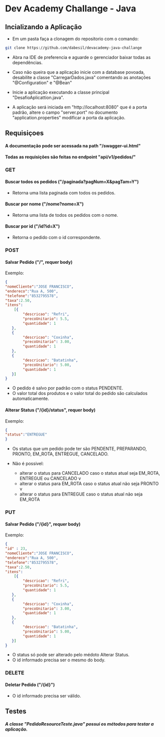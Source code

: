 # Dev Academy Challange - Java

## Incializando a Aplicação

- Em um pasta faça a clonagem do repositorio com o comando:
```bash
git clone https://github.com/dabesil/devacademy-java-challange
```
- Abra na IDE de preferencia e aguarde o gerenciador baixar todas as dependências.

- Caso não queira que a aplicação inicie com a database povoada, desabilite a classe "CarregarDados.java" comentando as anotações "@Configuration" e "@Bean"

- Inicie a aplicação executando a classe principal "DesafioAplicattion.java".

- A aplicação será iniciada em "http://localhost:8080" que é a porta padrão, altere o campo "server.port" no documento "application.properties" modificar a porta da aplicação.

## Requisiçoes

#### A documentação pode ser acessada na path "/swagger-ui.html"

#### Todas as requisições são feitas no endpoint "api/v1/pedidos/"

### GET

#### Buscar todos os pedidos ("/paginada?pagNum=X&pagTam=Y")

- Retorna uma lista paginada com todos os pedidos.

#### Buscar por nome ("/nome?nome=X")

- Retorna uma lista de todos os pedidos com o nome.

#### Buscar por id ("/id?id=X")

- Retorna o pedido com o id correspondente.

### POST

#### Salvar Pedido ("/", requer body)
Exemplo:
```json
{
"nomeCliente":"JOSE FRANCISCO",
"endereco":"Rua A, 500",
"telefone":"8532795578",
"taxa":2.50,
"itens": 
    [{
        "descricao": "Refri",
        "precoUnitario": 5.5,
        "quantidade": 1
   },
   {
        "descricao": "Coxinha",
        "precoUnitario": 3.00,
        "quantidade": 1
   },
   {
        "descricao": "Batatinha",
        "precoUnitario": 5.00,
        "quantidade": 1
   }]
}
```
- O pedido é salvo por padrão com o status PENDENTE.
- O valor total dos produtos e o valor total do pedido são calculados automaticamente.

#### Alterar Status ("/{id}/status", requer body)
Exemplo:
```json
{
"status":"ENTREGUE"
}
```
- Os status que um pedido pode ter são PENDENTE, PREPARANDO, PRONTO, EM_ROTA, ENTREGUE, CANCELADO.

- Não é possivel:
    * alterar o status para CANCELADO caso o status atual seja EM_ROTA, ENTREGUE ou CANCELADO v
    * alterar o status para EM_ROTA caso o status atual não seja PRONTO v
    * alterar o status para ENTREGUE caso o status atual não seja EM_ROTA

### PUT

#### Salvar Pedido ("/{id}", requer body)
Exemplo:
```json
{
"id" : 23,
"nomeCliente":"JOSE FRANCISCO",
"endereco":"Rua A, 500",
"telefone":"8532795578",
"taxa":2.50,
"itens": 
    [{
        "descricao": "Refri",
        "precoUnitario": 5.5,
        "quantidade": 1
   },
   {
        "descricao": "Coxinha",
        "precoUnitario": 3.00,
        "quantidade": 1
   },
   {
        "descricao": "Batatinha",
        "precoUnitario": 5.00,
        "quantidade": 1
   }]
}
```
- O status só pode ser alterado pelo médoto Alterar Status.
- O id informado precisa ser o mesmo do body.

### DELETE 

#### Deletar Pedido ("/{id}")

- O id informado precisa ser válido.


## Testes

##### A classe "PedidoResourceTeste.java" possui os métodos para testar a aplicação.